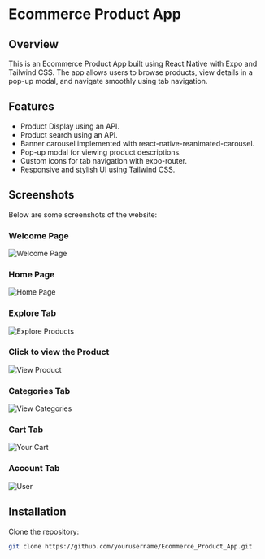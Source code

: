 # Ecommerce Product App

## Overview

This is an Ecommerce Product App built using React Native with Expo and Tailwind CSS. The app allows users to browse products, view details in a pop-up modal, and navigate smoothly using tab navigation.

## Features

- Product Display using an API.
- Product search using an API.
- Banner carousel implemented with react-native-reanimated-carousel.
- Pop-up modal for viewing product descriptions.
- Custom icons for tab navigation with expo-router.
- Responsive and stylish UI using Tailwind CSS.

## Screenshots

Below are some screenshots of the website:

### Welcome Page
![Welcome Page](docs/welcome.png)

### Home Page
![Home Page ](docs/home.png)

### Explore Tab
![Explore Products](./docs/explore.png)

### Click to view the Product
![View Product](./docs/card-desc.png)

### Categories Tab
![View Categories](./docs/categories.png)

### Cart Tab
![Your Cart](./docs/cart.png)

### Account Tab
![User](./docs/account.png)



## Installation

 Clone the repository:
   ```bash
   git clone https://github.com/yourusername/Ecommerce_Product_App.git
